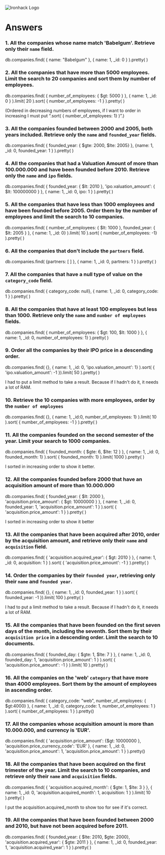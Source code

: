 ![Ironhack Logo](https://i.imgur.com/1QgrNNw.png)

# Answers

### 1. All the companies whose name match 'Babelgum'. Retrieve only their `name` field.

<!-- Your Code Goes Here -->

db.companies.find( { name: "Babelgum" }, { name: 1, _id: 0 } ).pretty( )

### 2. All the companies that have more than 5000 employees. Limit the search to 20 companies and sort them by **number of employees**.

<!-- Your Code Goes Here -->

db.companies.find( { number_of_employees: { $gt: 5000 } }, { name: 1, _id: 0 } ).limit( 20 ).sort( { number_of_employees: -1 } ).pretty( )

(Ordered in decreasing numbers of employees, if I want to order in increasing I must put  “.sort( { number_of_employees: 1} )”.)

### 3. All the companies founded between 2000 and 2005, both years included. Retrieve only the `name` and `founded_year` fields.

<!-- Your Code Goes Here -->

db.companies.find( { founded_year: { $gte: 2000,  $lte: 2005} }, {name: 1, _id: 0, founded_year: 1 } ).pretty( )

### 4. All the companies that had a Valuation Amount of more than 100.000.000 and have been founded before 2010. Retrieve only the `name` and `ipo` fields.

<!-- Your Code Goes Here -->

db.companies.find( { founded_year: { $lt: 2010 },  'ipo.valuation_amount': { $lt: 100000000 } }, { name: 1, _id: 0, ipo: 1 } ).pretty( )

### 5. All the companies that have less than 1000 employees and have been founded before 2005. Order them by the number of employees and limit the search to 10 companies.

<!-- Your Code Goes Here -->

db.companies.find( { number_of_employees: { $lt: 1000 }, founded_year: { $lt: 2005 } }, { name: 1, _id: 0} ).limit( 10 ).sort( { number_of_employees: -1} ).pretty( )

### 6. All the companies that don't include the `partners` field.

<!-- Your Code Goes Here -->

db.companies.find( {partners: [ ] }, { name: 1, _id: 0, partners: 1 } ).pretty( )

### 7. All the companies that have a null type of value on the `category_code` field.

<!-- Your Code Goes Here -->

db.companies.find( { category_code: null}, { name: 1, _id: 0, category_code: 1 } ).pretty( )

### 8. All the companies that have at least 100 employees but less than 1000. Retrieve only the `name` and `number of employees` fields.

<!-- Your Code Goes Here -->

db.companies.find( { number_of_employees: { $gt: 100, $lt: 1000 } }, { name: 1, _id: 0, number_of_employees: 1} ).pretty( )

### 9. Order all the companies by their IPO price in a descending order.

<!-- Your Code Goes Here -->

db.companies.find( {}, { name: 1, _id: 0, 'ipo.valuation_amount': 1} ).sort( { 'ipo.valuation_amount': -1 }).limit( 50 ).pretty( )

I had to put a limit method to take a result. Because if I hadn't do it, it needs a lot of RAM. 

### 10. Retrieve the 10 companies with more employees, order by the `number of employees`

<!-- Your Code Goes Here -->

db.companies.find( {}, { name: 1, _id:0, number_of_employees: 1} ).limit( 10 ).sort( { number_of_employees: -1 } ).pretty( )

### 11. All the companies founded on the second semester of the year. Limit your search to 1000 companies.

<!-- Your Code Goes Here -->

db.companies.find( { founded_month: { $gte: 6, $lte: 12 } }, { name: 1, _id: 0, founded_month: 1} ).sort( { founded_month: 1} ).limit( 1000 ).pretty( )

I sorted in increasing order to show it better. 

### 12. All the companies founded before 2000 that have an acquisition amount of more than 10.000.000

<!-- Your Code Goes Here -->

db.companies.find( { founded_year: { $lt: 2000 }, 'acquisition.price_amount': { $gt: 10000000 } }, { name: 1, _id: 0, founded_year: 1, 'acquisition.price_amount': 1 } ).sort( { 'acquisition.price_amount': 1 } ).pretty( )

I sorted in increasing order to show it better

### 13. All the companies that have been acquired after 2010, order by the acquisition amount, and retrieve only their `name` and `acquisition` field.

<!-- Your Code Goes Here -->

db.companies.find( { 'acquisition.acquired_year': { $gt: 2010 } }, { name: 1, _id: 0, acquisition: 1 } ).sort( { 'acquisition.price_amount': -1 } ).pretty( )

### 14. Order the companies by their `founded year`, retrieving only their `name` and `founded year`.

<!-- Your Code Goes Here -->

db.companies.find( {}, { name: 1, _id: 0, founded_year: 1 } ).sort( { founded_year: -1 }).limit( 100 ).pretty( )

I had to put a limit method to take a result. Because if I hadn't do it, it needs a lot of RAM. 

### 15. All the companies that have been founded on the first seven days of the month, including the seventh. Sort them by their `acquisition price` in a descending order. Limit the search to 10 documents.

<!-- Your Code Goes Here -->

db.companies.find( { founded_day: { $gte: 1, $lte: 7 } }, { name: 1, _id: 0, founded_day: 1, 'acquisition.price_amount': 1 } ).sort( { 'acquisition.price_amount': -1 } ).limit( 10 ).pretty( )

### 16. All the companies on the 'web' `category` that have more than 4000 employees. Sort them by the amount of employees in ascending order.

<!-- Your Code Goes Here -->

db.companies.find( { category_code: "web", number_of_employees: { $gt:4000} }, { name: 1, _id: 0, category_code: 1, number_of_employees: 1 } ).sort( { number_of_employees: 1 } ).pretty()

### 17. All the companies whose acquisition amount is more than 10.000.000, and currency is 'EUR'.

<!-- Your Code Goes Here -->

db.companies.find( { 'acquisition.price_amount': {$gt: 10000000 }, 'acquisition.price_currency_code': 'EUR' }, { name: 1, _id: 0, 'acquisition.price_amount': 1, 'acquisition.price_amount': 1 } ).pretty()

### 18. All the companies that have been acquired on the first trimester of the year. Limit the search to 10 companies, and retrieve only their `name` and `acquisition` fields.

<!-- Your Code Goes Here -->

db.companies.find( { 'acquisition.acquired_month': { $gte: 1, $lte: 3 } }, { name: 1, _id: 0, 'acquisition.acquired_month': 1, acquisition: 1 } ).limit( 10 ).pretty( )

I put the acquisition.acquired_month to show too for see if it's correct. 

### 19. All the companies that have been founded between 2000 and 2010, but have not been acquired before 2011.

<!-- Your Code Goes Here -->

db.companies.find( { founded_year: { $lte: 2010, $gte: 2000}, 'acquisition.acquired_year': { $gte: 2011 } }, { name: 1, _id: 0, founded_year: 1, 'acquisition.acquired_year': 1 } ).pretty( )